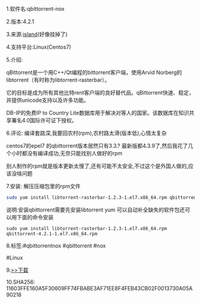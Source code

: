 1.软件名:qbittorrent-nox

2.版本:4.2.1

3.来源:[island](http://www.island42.net/rpms/cen77/qbittorrent.html)(好像挂掉了)

4.支持平台:Linux(Centos7)

5.介绍:

qBittorrent是一个用C++/Qt编程的bittorrent客户端，使用Arvid Norberg的libtorrent（有时称为libtorrent-rasterbar）。

它的目标是成为所有其他比特rent客户端的良好替代品。qBittorrent快速、稳定，并提供unicode支持以及许多功能。

DB-IP的免费IP to Country Lite数据库用于解决对等人的国家。该数据库在知识共享署名4.0国际许可证下授权。

6.评论:
编译套路深,我要回农村(rpm),农村路太滑(版本低),心情太复杂

centos7的epel7 的qbittorrent版本居然只有3.3.? 最新版都4.3.9了,然后我花了几个小时都没有编译成功,无奈只能找别人做好的rpm

别人制作的rpm就是版本更新太慢了,还有可能不太安全,不过这个是外国人做的,应该没啥问题

7.安装:
解压压缩包里的rpm文件

```bash
sudo yum install libtorrent-rasterbar-1.2.3-1.el7.x86_64.rpm qbittorrent-4.2.1-1.el7.x86_64.rpm
```

说明:安装qbittorrent需要先安装libtorrent 
yum 可以自动补全缺失的软件包还可以用下面的命令安装

````
sudo yum install libtorrent-rasterbar-1.2.3-1.el7.x86_64.rpm qbittorrent-4.2.1-1.el7.x86_64.rpm
````

8.标签:#qbittorrentnox #qbittorrent #nox

#Linux

9.[>>下载](https://t.me/GoojoeShare/44)

10.SHA256:
11603FFE160A5F30609FF74FBABE3AF71EE8F4FEB43CB02F0013730A05A90218